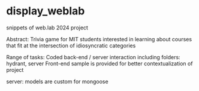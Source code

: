 # display_weblab
snippets of web.lab 2024 project

Abstract: Trivia game for MIT students interested in learning about courses that fit at the intersection of idiosyncratic categories

Range of tasks: Coded back-end / server interaction including folders: hydrant, server
Front-end sample is provided for better contextualization of project

server: models are custom for mongoose
